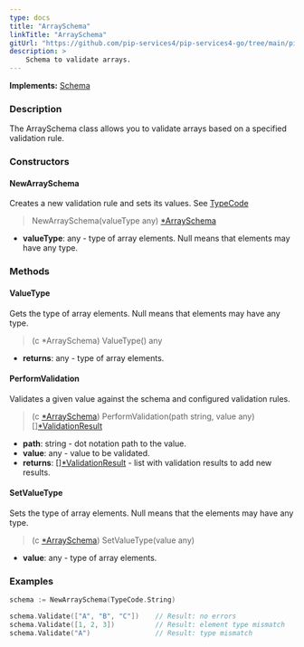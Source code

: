 ```yaml
---
type: docs
title: "ArraySchema"
linkTitle: "ArraySchema"
gitUrl: "https://github.com/pip-services4/pip-services4-go/tree/main/pip-services4-data-go"
description: >
    Schema to validate arrays.
---
```


**Implements:** [Schema](../schema)

### Description

The ArraySchema class allows you to validate arrays based on a specified validation rule.

### Constructors

#### NewArraySchema
Creates a new validation rule and sets its values.
See [TypeCode](../../convert/type_code)

> NewArraySchema(valueType any) [*ArraySchema]()

- **valueType**: any - type of array elements. Null means that elements may have any type.

### Methods

#### ValueType
Gets the type of array elements.
Null means that elements may have any type.

> (c *ArraySchema) ValueType() any

- **returns**: any - type of array elements.


#### PerformValidation
Validates a given value against the schema and configured validation rules.

> (c [*ArraySchema]()) PerformValidation(path string, value any) [][*ValidationResult](../validation_result)

- **path**: string - dot notation path to the value.
- **value**: any - value to be validated.
- **returns**: [][*ValidationResult](../validation_result) - list with validation results to add new results.


#### SetValueType
Sets the type of array elements.
Null means that the elements may have any type.

> (c [*ArraySchema]()) SetValueType(value any)

- **value**: any - type of array elements.

### Examples 
```go
schema := NewArraySchema(TypeCode.String)

schema.Validate(["A", "B", "C"])    // Result: no errors
schema.Validate([1, 2, 3])          // Result: element type mismatch
schema.Validate("A")                // Result: type mismatch     

```


